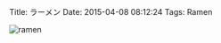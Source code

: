 Title: ラーメン
Date: 2015-04-08 08:12:24
Tags: Ramen

![ramen](https://pbs.twimg.com/media/CIu6hLSUkAI6sCw.jpg)
